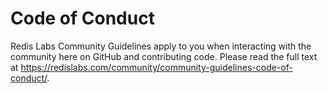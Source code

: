 # Code of Conduct

Redis Labs Community Guidelines apply to you when interacting with the community here on GitHub and contributing code.
Please read the full text at https://redislabs.com/community/community-guidelines-code-of-conduct/.
